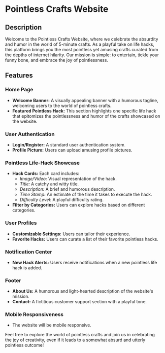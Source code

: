 # Pointless Crafts Website

## Description
Welcome to the Pointless Crafts Website, where we celebrate the absurdity and humor in the world of 5-minute crafts. As a playful take on life hacks, this platform brings you the most pointless yet amusing crafts curated from the depths of internet hilarity. Our mission is simple: to entertain, tickle your funny bone, and embrace the joy of pointlessness.

## Features

### Home Page
- **Welcome Banner:** A visually appealing banner with a humorous tagline, welcoming users to the world of pointless crafts.
- **Featured Pointless Hack:** This section highlights one specific life hack that epitomizes the pointlessness and humor of the crafts showcased on the website.

### User Authentication
- **Login/Register:** A standard user authentication system.
- **Profile Picture:** Users can upload amusing profile pictures.

### Pointless Life-Hack Showcase
- **Hack Cards:** Each card includes:
  - *Image/Video:* Visual representation of the hack.
  - *Title:* A catchy and witty title.
  - *Description:* A brief and humorous description.
  - *Time Stamp:* An estimate of the time it takes to execute the hack.
  - *Difficulty Level:* A playful difficulty rating.
- **Filter by Categories:** Users can explore hacks based on different categories.

### User Profiles
- **Customizable Settings:** Users can tailor their experience.
- **Favorite Hacks:** Users can curate a list of their favorite pointless hacks.

### Notification Center
- **New Hack Alerts:** Users receive notifications when a new pointless life hack is added.

### Footer
- **About Us:** A humorous and light-hearted description of the website's mission.
- **Contact:** A fictitious customer support section with a playful tone.

### Mobile Responsiveness
- The website will be mobile responsive.

Feel free to explore the world of pointless crafts and join us in celebrating the joy of creativity, even if it leads to a somewhat absurd and utterly pointless outcome!
